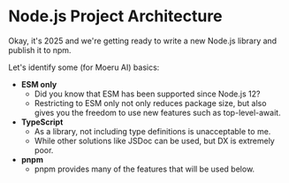 # Node.js Project Architecture

Okay, it's 2025 and we're getting ready to write a new Node.js library and publish it to npm.

Let's identify some (for Moeru AI) basics:

- **ESM only**
  - Did you know that ESM has been supported since Node.js 12?
  - Restricting to ESM only not only reduces package size, but also gives you the freedom to use new features such as top-level-await.
- **TypeScript**
  - As a library, not including type definitions is unacceptable to me.
  - While other solutions like JSDoc can be used, but DX is extremely poor.
- **pnpm**
  - pnpm provides many of the features that will be used below.
